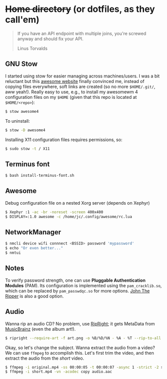 # ~~Home directory~~ (or dotfiles, as they call'em)

> If you have an API endpoint with multiple joins, you're screwed anyway and should fix your API.
>
> Linus Torvalds

## GNU Stow

I started using stow for easier managing across machines/users. I was a bit
reluctant but this
[awesome website](http://blog.xero.nu/managing_dotfiles_with_gnu_stow) finally
convinced me, instead of copying files everywhere, soft links are created
(so no more `$HOME/.git/`, aww yeah!).
Really easy to use, e.g., to install my awesomewm 4 configuration
files on my `$HOME` (given that this repo is located at `$HOME/<repo>`):

```bash
$ stow awesome4
```

To uninstall:

```bash
$ stow -D awesome4
```

Installing X11 configuration files requires permissions, so:

```bash
$ sudo stow -t / X11
```

## Terminus font

```bash
$ bash install-terminus-font.sh
```

## Awesome

Debug configuration file on a nested Xorg server (depends on Xephyr)

```bash
$ Xephyr :1 -ac -br -noreset -screen 400x400
$ DISPLAY=:1.0 awesome -c /home/jc/.config/awesome/rc.lua
```

## NetworkManager

```bash
$ nmcli device wifi connnect <BSSID> password 'mypassword'
$ echo "Or even better..."
$ nmtui
```

## Notes
To verify password strength, one can use **Pluggable Authentication Modules**
(PAM). Its configuration is implemented using the `pam_cracklib.so`, which
can be replaced by `pam_passwdqc.so` for more options.
[John The Ripper](http://www.openwall.com/john/) is also a good option.

## Audio
Wanna rip an audio CD? No problem, use
[RipRight](http://www.mcternan.me.uk/ripright/); it gets MetaData from
[MusicBrainz](http://musicbrainz.org) (even the album art!).

```bash
$ ripright --require-art -f art.png -o %B/%D/%N - %A - %T --rip-to-all
```

Okay, so let's change the subject. Wanna extract the audio from a video?
We can use `ffmpeg` to accomplish this. Let's first trim the video,
and then extract the audio from the _short_ video.

```bash
$ ffmpeg -i original.mp4 -ss 00:00:05 -t 00:00:07 -async 1 -strict -2 short.mp4
$ ffmpeg -i short.mp4 -vn -acodec copy audio.aac
```
